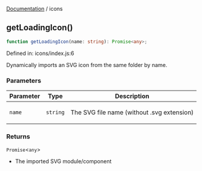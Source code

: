 [Documentation](modules.md) / icons

## getLoadingIcon()

```ts
function getLoadingIcon(name: string): Promise<any>;
```

Defined in: icons/index.js:6

Dynamically imports an SVG icon from the same folder by name.

### Parameters

<table>
<thead>
<tr>
<th>Parameter</th>
<th>Type</th>
<th>Description</th>
</tr>
</thead>
<tbody>
<tr>
<td>

`name`

</td>
<td>

`string`

</td>
<td>

The SVG file name (without .svg extension)

</td>
</tr>
</tbody>
</table>

### Returns

`Promise`&lt;`any`&gt;

- The imported SVG module/component
